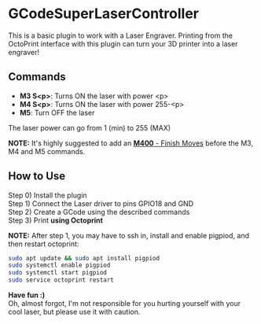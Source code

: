 GCodeSuperLaserController
=========================
This is a basic plugin to work with a Laser Engraver.
Printing from the OctoPrint interface with this plugin can turn your 3D printer into a laser engraver!

Commands
--------
- **M3 S\<p\>**:  Turns ON the laser with power \<p\>
- **M4 S\<p\>**:  Turns ON the laser with power 255-\<p\>
- **M5**:  Turn OFF the laser

The laser power can go from 1 (min) to 255 (MAX)

**NOTE:** It's highly suggested to add an [**M400** - Finish Moves](http://marlinfw.org/docs/gcode/M400.html) before the M3, M4 and M5 commands.

How to Use
----------

Step 0) Install the plugin<br/>
Step 1) Connect the Laser driver to pins GPIO18 and GND<br/>
Step 2) Create a GCode using the described commands<br/>
Step 3) Print **using Octoprint**

**NOTE:** After step 1, you may have to ssh in, install and enable pigpiod, and then restart octoprint:
```sh
sudo apt update && sudo apt install pigpiod
sudo systemctl enable pigpiod
sudo systemctl start pigpiod
sudo service octoprint restart
```

**Have fun :)**<br/>
Oh, almost forgot, I'm not responsible for you hurting yourself with your cool laser, but please use it with caution.
